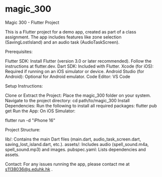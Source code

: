 # magic_300

Magic 300 - Flutter Project

This is a Flutter project for a demo app, created as part of a class assignment. The app includes features like zone selection (SavingLostIsland) and an audio task (AudioTaskScreen).

Prerequisites:

Flutter SDK: Install Flutter (version 3.0 or later recommended). Follow the instructions at flutter.dev.
Dart SDK: Included with Flutter.
Xcode (for iOS): Required if running on an iOS simulator or device.
Android Studio (for Android): Optional for Android emulator.
Code Editor: VS Code 


Setup Instructions:


Clone or Extract the Project: Place the magic_300 folder on your system.
Navigate to the project directory: cd path/to/magic_300
Install Dependencies:
Run the following to install all required packages: flutter pub get
Run the App:
On iOS Simulator:

flutter run -d "iPhone 16"




Project Structure:

lib/: Contains the main Dart files (main.dart, audio_task_screen.dart, saving_lost_island.dart, etc.).
assets/: Includes audio (spell_sound.m4a, spell_sound.mp3) and images.
pubspec.yaml: Lists dependencies and assets.

Contact:
For any issues running the app, please contact me at s1138036@s.eduhk.hk  .
